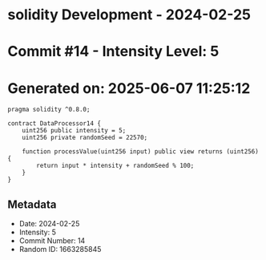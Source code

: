 ﻿# solidity Development - 2024-02-25
# Commit #14 - Intensity Level: 5
# Generated on: 2025-06-07 11:25:12
```solidity
pragma solidity ^0.8.0;

contract DataProcessor14 {
    uint256 public intensity = 5;
    uint256 private randomSeed = 22570;

    function processValue(uint256 input) public view returns (uint256) {
        return input * intensity + randomSeed % 100;
    }
}
```
## Metadata
- Date: 2024-02-25
- Intensity: 5
- Commit Number: 14
- Random ID: 1663285845
